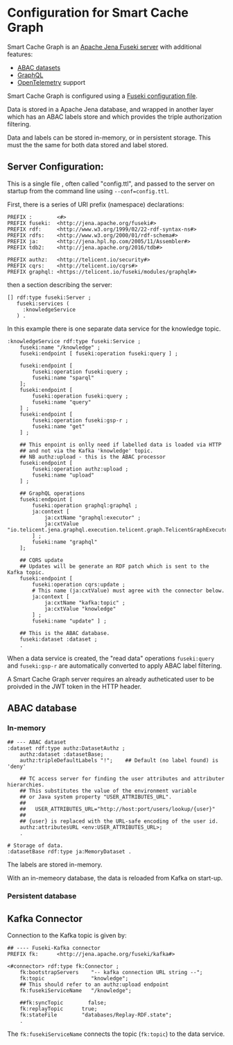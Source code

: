# Configuration for Smart Cache Graph

Smart Cache Graph is an
[Apache Jena Fuseki server](https://jena.apache.org/documentation/fuseki2/)
with additional features:

* [ABAC datasets](https://github.com/telicent-oss/rdf-abac/blob/main/docs/abac.md)
* [GraphQL](https://github.com/Telicent-oss/graphql-jena/blob/main/docs/index.md)
* [OpenTelemetry](./opentelemetry.md) support

Smart Cache Graph is configured using a [Fuseki configuration
file](https://jena.apache.org/documentation/fuseki2/fuseki-configuration.html#fuseki-configuration-file).

Data is stored in a Apache Jena database, and wrapped in another layer
which has an ABAC labels store and which provides the triple authorization filtering.

Data and labels can be stored in-memory, or in persistent storage. This must the
the same for both data stored and label stored. 

## Server Configuration:

This is a single file , often called "config.ttl", and passed to the server on
startup from the command line using `--conf=config.ttl`.

First, there is a series of URI prefix (namespace) declarations:

```
PREFIX :        <#>
PREFIX fuseki:  <http://jena.apache.org/fuseki#>
PREFIX rdf:     <http://www.w3.org/1999/02/22-rdf-syntax-ns#>
PREFIX rdfs:    <http://www.w3.org/2000/01/rdf-schema#>
PREFIX ja:      <http://jena.hpl.hp.com/2005/11/Assembler#>
PREFIX tdb2:    <http://jena.apache.org/2016/tdb#>

PREFIX authz:   <http://telicent.io/security#>
PREFIX cqrs:    <http://telicent.io/cqrs#>
PREFIX graphql: <https://telicent.io/fuseki/modules/graphql#>
```
then a section describing the server:

```
[] rdf:type fuseki:Server ;
   fuseki:services (
     :knowledgeService
   ) .
```

In this example there is one separate data service for the knowledge topic.

```
:knowledgeService rdf:type fuseki:Service ;
    fuseki:name "/knowledge" ;
    fuseki:endpoint [ fuseki:operation fuseki:query ] ;

    fuseki:endpoint [ 
        fuseki:operation fuseki:query ;
        fuseki:name "sparql" 
    ];
    fuseki:endpoint [
        fuseki:operation fuseki:query ;
        fuseki:name "query" 
    ] ;
    fuseki:endpoint [
        fuseki:operation fuseki:gsp-r ;
        fuseki:name "get"
    ] ;
     
    ## This enpoint is onlly need if labelled data is loaded via HTTP
    ## and not via the Kafka 'knowledge' topic.
    ## NB authz:upload - this is the ABAC processor
    fuseki:endpoint [ 
        fuseki:operation authz:upload ;
        fuseki:name "upload"
    ] ;

    ## GraphQL operations
    fuseki:endpoint [ 
        fuseki:operation graphql:graphql ;
        ja:context [ 
            ja:cxtName "graphql:executor" ;
            ja:cxtValue "io.telicent.jena.graphql.execution.telicent.graph.TelicentGraphExecutor"
        ] ;
        fuseki:name "graphql"
    ];
                      
    ## CQRS update
    ## Updates will be generate an RDF patch which is sent to the Kafka topic.
    fuseki:endpoint [ 
        fuseki:operation cqrs:update ;
        # This name (ja:cxtValue) must agree with the connector below.
        ja:context [ 
            ja:cxtName "kafka:topic" ; 
            ja:cxtValue "knowledge" 
        ] ;
        fuseki:name "update" ] ;

    ## This is the ABAC database.                      
    fuseki:dataset :dataset ;
    .
```

When a data service is created, the "read data" operations `fuseki:query` and `fuseki:gsp-r`
are automatically converted to apply ABAC label filtering.

A Smart Cache Graph server requires an already autheticated user to be proivded
in the JWT token in the HTTP header.

## ABAC database

### In-memory

```
## --- ABAC dataset
:dataset rdf:type authz:DatasetAuthz ;
    authz:dataset :datasetBase;
    authz:tripleDefaultLabels "!";    ## Default (no label found) is 'deny'

    ## TC access server for finding the user attributes and attributer hierarchies.
    ## This substitutes the value of the environment variable
    ## or Java system property "USER_ATTRIBUTES_URL".
    ##
    ##   USER_ATTRIBUTES_URL="http://host:port/users/lookup/{user}"
    ##
    ## {user} is replaced with the URL-safe encoding of the user id.
    authz:attributesURL <env:USER_ATTRIBUTES_URL>;
    .

# Storage of data.
:datasetBase rdf:type ja:MemoryDataset .
```

The labels are stored in-memory.

With an in-memeory database, the data is reloaded from Kafka on start-up.

### Persistent database




## Kafka Connector

Connection to the Kafka topic is given by:

```
## ---- Fuseki-Kafka connector
PREFIX fk:      <http://jena.apache.org/fuseki/kafka#>

<#connector> rdf:type fk:Connector ;
    fk:bootstrapServers    "-- kafka connection URL string --";
    fk:topic               "knowledge";
    ## This should refer to an authz:upload endpoint
    fk:fusekiServiceName   "/knowledge";
    
    ##fk:syncTopic        false;
    fk:replayTopic      true;
    fk:stateFile        "databases/Replay-RDF.state";
    .

```

The `fk:fusekiServiceName` connects the topic (`fk:topic`) to the data service.

